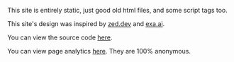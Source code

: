 This site is entirely static, just good old html files, and some script tags too.

This site's design was inspired by [zed.dev](https://zed.dev) and [exa.ai](https://exa.ai).

You can view the source code [here](https://github.com/tnixc/website-v6).

You can view page analytics [here](https://cloud.umami.is/share/o4Mje48LZ8anrxZi/tnixc.space). They are 100% anonymous.
